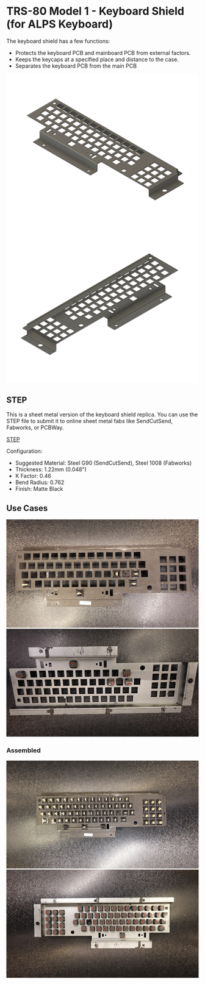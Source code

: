 # TRS-80 Model 1 - Keyboard Shield (for ALPS Keyboard)

The keyboard shield has a few functions:

- Protects the keyboard PCB and mainboard PCB from external factors.
- Keeps the keycaps at a specified place and distance to the case.
- Separates the keyboard PCB from the main PCB

![View 1](Images/Keyboard_Shield_1.png)
![View 2](Images/Keyboard_Shield_2.png)

## STEP

This is a sheet metal version of the keyboard shield replica. You can use the STEP file to submit it to online sheet metal fabs like SendCutSend, Fabworks, or PCBWay.

[STEP](Keyboard_Shield_ALPS_v2.step)

Configuration:

- Suggested Material: Steel G90 (SendCutSend), Steel 1008 (Fabworks)
- Thickness: 1.22mm (0.048")
- K Factor: 0.46
- Bend Radius: 0.762
- Finish: Matte Black

## Use Cases

![Top](Images/DSC00079_Small.JPG)
![Bottom](Images/DSC00080_Small.JPG)

### Assembled

![Top](Images/DSC00110_Small.JPG)
![Bottom](Images/DSC00107_Small.JPG)
